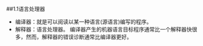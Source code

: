 ##1.1语言处理器

* 编译器：就是可以阅读以某一种语言(源语言)编写的程序。
* 解释器：语言处理器。
编译器产生的机器语言目标程序通常比一个解释器快很多，然而，解释器的错误诊断通常比编译器更好。